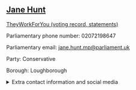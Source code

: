 ## <a href="https://members.parliament.uk/member/4839/contact">Jane Hunt</a>

<a href="https://www.theyworkforyou.com/mp/25921/jane_hunt/loughborough">TheyWorkForYou (voting record, statements)</a> 

Parliamentary phone number: 02072198647 

Parliamentary email: jane.hunt.mp@parliament.uk 

Party: Conservative 

Borough: Loughborough 

<details><summary>Extra contact information and social media</summary> 
<li>Website: https://www.janehunt.uk/</li>
<li>Twitter: https://twitter.com/JaneMHunt</li>
<li>Constituency office phone number:</li>
<li>Constituency office email:</li>
<li>Facebook: https://www.facebook.com/JaneHuntMP/</li>
<li>Instagram:</li>
<li>Youtube:</li>
<li>Linkedin:</li>
<li>Government department phone number:</li>
<li>Government department email:</li>
<li>Threads:</li>
<li>Party office phone number:</li>
<li>Party office email:</li>
<li>Tiktok:</li>
</details>